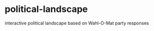 political-landscape
===================

interactive political landscape based on Wahl-O-Mat party responses
